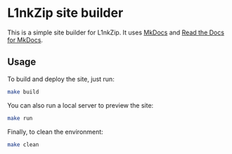 # L1nkZip site builder

This is a simple site builder for L1nkZip. It uses [MkDocs](https://www.mkdocs.org) and [Read the Docs for MkDocs](https://github.com/readthedocs/sphinx_rtd_theme).

## Usage

To build and deploy the site, just run:

```bash
make build
```

You can also run a local server to preview the site:

```bash
make run
```

Finally, to clean the environment:

```bash
make clean
```
